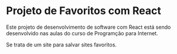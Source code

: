 # Projeto de Favoritos com React

Este projeto de desenvolvimento de software com React está sendo desenvolvido nas aulas do curso de Programção para Internet.

Se trata de um site para salvar sites favoritos.
